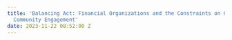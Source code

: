 ```yaml
---
title: 'Balancing Act: Financial Organizations and the Constraints on Open Source
  Community Engagement'
date: 2023-11-22 08:52:00 Z
---
```


